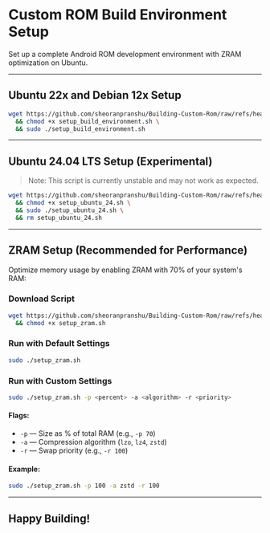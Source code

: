 # Custom ROM Build Environment Setup

Set up a complete Android ROM development environment with ZRAM optimization on Ubuntu.

---

## Ubuntu 22x and Debian 12x Setup

```bash
wget https://github.com/sheoranpranshu/Building-Custom-Rom/raw/refs/heads/main/scripts/setup_build_environment.sh \
  && chmod +x setup_build_environment.sh \
  && sudo ./setup_build_environment.sh
```

---

## Ubuntu 24.04 LTS Setup (Experimental)

> Note: This script is currently unstable and may not work as expected.

```bash
wget https://github.com/sheoranpranshu/Building-Custom-Rom/raw/refs/heads/main/scripts/setup_ubuntu_24.sh \
  && chmod +x setup_ubuntu_24.sh \
  && sudo ./setup_ubuntu_24.sh \
  && rm setup_ubuntu_24.sh
```

---

## ZRAM Setup (Recommended for Performance)

Optimize memory usage by enabling ZRAM with 70% of your system's RAM:

### Download Script

```bash
wget https://github.com/sheoranpranshu/Building-Custom-Rom/raw/refs/heads/main/scripts/setup_zram.sh \
  && chmod +x setup_zram.sh
```

### Run with Default Settings

```bash
sudo ./setup_zram.sh
```

### Run with Custom Settings

```bash
sudo ./setup_zram.sh -p <percent> -a <algorithm> -r <priority>
```

#### Flags:

* `-p` — Size as % of total RAM (e.g., `-p 70`)
* `-a` — Compression algorithm (`lzo`, `lz4`, `zstd`)
* `-r` — Swap priority (e.g., `-r 100`)

#### Example:

```bash
sudo ./setup_zram.sh -p 100 -a zstd -r 100
```

---

## Happy Building!
